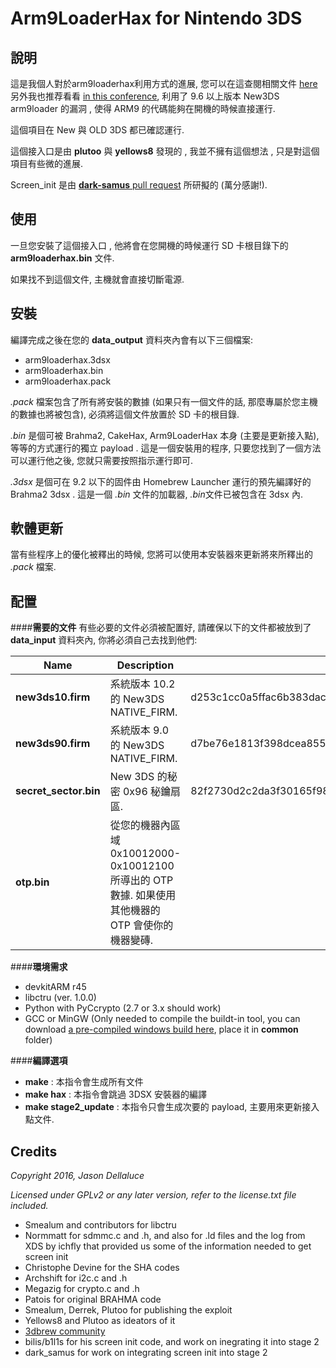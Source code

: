 # Arm9LoaderHax for Nintendo 3DS

## 說明

這是我個人對於arm9loaderhax利用方式的進展, 您可以在這查閱相關文件 [here](http://3dbrew.org/wiki/3DS_System_Flaws) 另外我也推荐看看 [in this conference](https://media.ccc.de/v/32c3-7240-console_hacking), 利用了 9.6 以上版本 New3DS arm9loader 的漏洞 , 使得 ARM9 的代碼能夠在開機的時候直接運行.

這個項目在 New 與 OLD 3DS 都已確認運行.

這個接入口是由 **plutoo** 與 **yellows8** 發現的 , 我並不擁有這個想法 , 只是對這個項目有些微的進展.

Screen_init 是由 [**dark-samus** pull request](https://github.com/delebile/arm9loaderhax/pull/9) 所研擬的 (萬分感謝!).

## 使用

一旦您安裝了這個接入口 , 他將會在您開機的時候運行 SD 卡根目錄下的 **arm9loaderhax.bin** 文件.

如果找不到這個文件, 主機就會直接切斷電源.


## 安裝

編譯完成之後在您的 **data_output** 資料夾內會有以下三個檔案:

* arm9loaderhax.3dsx
* arm9loaderhax.bin
* arm9loaderhax.pack

*.pack* 檔案包含了所有將安裝的數據 (如果只有一個文件的話, 那麼專屬於您主機的數據也將被包含), 必須將這個文件放置於 SD 卡的根目錄.

*.bin* 是個可被 Brahma2, CakeHax, Arm9LoaderHax 本身 (主要是更新接入點), 等等的方式運行的獨立 payload .
這是一個安裝用的程序, 只要您找到了一個方法可以運行他之後, 您就只需要按照指示運行即可.

*.3dsx* 是個可在 9.2 以下的固件由 Homebrew Launcher 運行的預先編譯好的 Brahma2 3dsx .
這是一個 *.bin* 文件的加載器, *.bin*文件已被包含在 3dsx 內.

## 軟體更新

當有些程序上的優化被釋出的時候, 您將可以使用本安裝器來更新將來所釋出的  *.pack* 檔案.


## 配置
####**需要的文件**
有些必要的文件必須被配置好, 請確保以下的文件都被放到了 **data_input** 資料夾內, 你將必須自己去找到他們:

| Name          | Description           | SHA-256  |
| ------------- |---------------| ------|
| **new3ds10.firm**|系統版本 10.2 的 New3DS NATIVE_FIRM.| d253c1cc0a5ffac6b383dac1827cfb3b2d3d566c6a1a8e5254e389c2950623e5 |
| **new3ds90.firm**|系統版本 9.0 的 New3DS NATIVE_FIRM.|d7be76e1813f398dcea85572d0c058f7954761a1d5ea03b5eb5047ac63ac5d6b |
|**secret_sector.bin**|New 3DS 的秘密 0x96 秘鑰扇區.|    82f2730d2c2da3f30165f987fdccac5cbab24b4e5f65c981cd7be6f438e6d9d3 |
|**otp.bin**|從您的機器內區域 0x10012000-0x10012100 所導出的 OTP 數據. 如果使用其他機器的 OTP 會使你的機器變磚.|     |

####**環境需求**

* devkitARM r45
* libctru (ver. 1.0.0)
* Python with PyCcrypto (2.7 or 3.x should work)
* GCC or MinGW (Only needed to compile the buildt-in tool, you can download [a pre-compiled windows build here](https://mega.nz/#!j0RkxLjb!4Am-3yDAR9g4VDxY93pWhXVYNDiylSW1cKJntOLfDWU), place it in **common** folder)

####**編譯選項**

* **make** : 本指令會生成所有文件
* **make hax** : 本指令會跳過 3DSX 安裝器的編譯
* **make stage2_update** : 本指令只會生成次要的 payload, 主要用來更新接入點文件.

## Credits

*Copyright 2016, Jason Dellaluce*


*Licensed under GPLv2 or any later version, refer to the license.txt file included.*

* Smealum and contributors for libctru
* Normmatt for sdmmc.c and .h, and also for .ld files and the log from XDS by ichfly that provided us some of the information needed to get screen init
* Christophe Devine for the SHA codes
* Archshift for i2c.c and .h
* Megazig for crypto.c and .h
* Patois for original BRAHMA code
* Smealum, Derrek, Plutoo for publishing the exploit
* Yellows8 and Plutoo as ideators of it
* [3dbrew community](http://3dbrew.org/)
* bilis/b1l1s for his screen init code, and work on inegrating it into stage 2
* dark_samus for work on integrating screen init into stage 2
